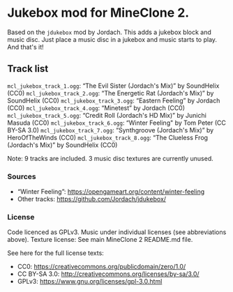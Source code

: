 # Jukebox mod for MineClone 2.

Based on the `jdukebox` mod by Jordach. This adds a jukebox block and
music disc. Just place a music disc in a jukebox and music starts
to play. And that's it!

## Track list

`mcl_jukebox_track_1.ogg`: “The Evil Sister (Jordach's Mix)” by SoundHelix (CC0)
`mcl_jukebox_track_2.ogg`: “The Energetic Rat (Jordach's Mix)” by SoundHelix (CC0)
`mcl_jukebox_track_3.ogg`: “Eastern Feeling” by Jordach (CC0)
`mcl_jukebox_track_4.ogg`: “Minetest” by Jordach (CC0)
`mcl_jukebox_track_5.ogg`: “Credit Roll (Jordach's HD Mix)” by Junichi Masuda (CC0)
`mcl_jukebox_track_6.ogg`: “Winter Feeling" by Tom Peter (CC BY-SA 3.0)
`mcl_jukebox_track_7.ogg`: “Synthgroove (Jordach's Mix)” by HeroOfTheWinds (CC0)
`mcl_jukebox_track_8.ogg`: “The Clueless Frog (Jordach's Mix)” by SoundHelix (CC0)

Note: 9 tracks are included. 3 music disc textures are currently unused.

### Sources

* “Winter Feeling”: <https://opengameart.org/content/winter-feeling>
* Other tracks: <https://github.com/Jordach/jdukebox/>

### License

Code licenced as GPLv3. Music under individual licenses (see abbreviations
above). Texture license: See main MineClone 2 README.md file.

See here for the full license texts:

* CC0: <https://creativecommons.org/publicdomain/zero/1.0/>
* CC BY-SA 3.0: <http://creativecommons.org/licenses/by-sa/3.0/>
* GPLv3: <https://www.gnu.org/licenses/gpl-3.0.html>
